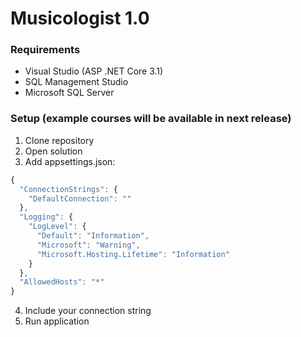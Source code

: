 # Musicologist 1.0

### Requirements
* Visual Studio (ASP .NET Core 3.1)
* SQL Management Studio
* Microsoft SQL Server

### Setup (example courses will be available in next release)
1. Clone repository
2. Open solution
3. Add appsettings.json:

```javascript
{
  "ConnectionStrings": {
    "DefaultConnection": ""
  },
  "Logging": {
    "LogLevel": {
      "Default": "Information",
      "Microsoft": "Warning",
      "Microsoft.Hosting.Lifetime": "Information"
    }
  },
  "AllowedHosts": "*"
}
```
4. Include your connection string
5. Run application
